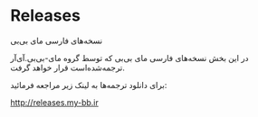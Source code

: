 # Releases
نسخه‌های فارسی مای بی‌بی


در این بخش نسخه‌های فارسی مای بی‌بی که توسط گروه مای-بی‌بی.آی‌آر ترجمه‌شده‌است قرار خواهد گرفت.

برای دانلود ترجمه‌ها به لینک زیر مراجعه فرمائید:

http://releases.my-bb.ir
